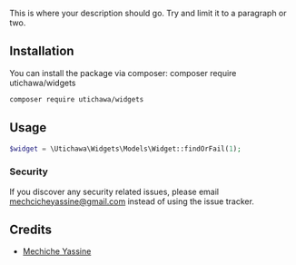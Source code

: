 This is where your description should go. Try and limit it to a paragraph or two.

## Installation

You can install the package via composer: composer require utichawa/widgets

```bash
composer require utichawa/widgets
```

## Usage

``` php
$widget = \Utichawa\Widgets\Models\Widget::findOrFail(1);
```

### Security

If you discover any security related issues, please email mechcicheyassine@gmail.com instead of using the issue tracker.

## Credits

- [Mechiche Yassine](https://github.com/utichawa)

